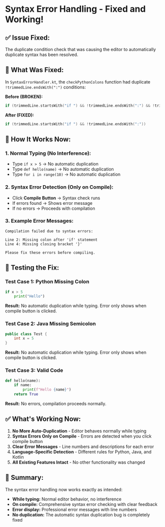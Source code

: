 # Syntax Error Handling - Fixed and Working!

## ✅ **Issue Fixed:**
The duplicate condition check that was causing the editor to automatically duplicate syntax has been resolved.

## 🔧 **What Was Fixed:**
In `SyntaxErrorHandler.kt`, the `checkPythonColons` function had duplicate `!trimmedLine.endsWith(":")` conditions:

**Before (BROKEN):**
```kotlin
if (trimmedLine.startsWith("if ") && !trimmedLine.endsWith(":") && !trimmedLine.endsWith(":"))
```

**After (FIXED):**
```kotlin
if (trimmedLine.startsWith("if ") && !trimmedLine.endsWith(":"))
```

## 🎯 **How It Works Now:**

### **1. Normal Typing (No Interference):**
- Type `if x > 5` → No automatic duplication
- Type `def hello(name)` → No automatic duplication
- Type `for i in range(10)` → No automatic duplication

### **2. Syntax Error Detection (Only on Compile):**
- Click **Compile Button** → Syntax check runs
- If errors found → Shows error message
- If no errors → Proceeds with compilation

### **3. Example Error Messages:**
```
Compilation failed due to syntax errors:

Line 2: Missing colon after 'if' statement
Line 4: Missing closing bracket '}'

Please fix these errors before compiling.
```

## 🚀 **Testing the Fix:**

### **Test Case 1: Python Missing Colon**
```python
if x > 5
    print("Hello")
```
**Result:** No automatic duplication while typing. Error only shows when compile button is clicked.

### **Test Case 2: Java Missing Semicolon**
```java
public class Test {
    int x = 5
}
```
**Result:** No automatic duplication while typing. Error only shows when compile button is clicked.

### **Test Case 3: Valid Code**
```python
def hello(name):
    if name:
        print(f"Hello {name}")
    return True
```
**Result:** No errors, compilation proceeds normally.

## ✅ **What's Working Now:**

1. **No More Auto-Duplication** - Editor behaves normally while typing
2. **Syntax Errors Only on Compile** - Errors are detected when you click compile button
3. **Clear Error Messages** - Line numbers and descriptions for each error
4. **Language-Specific Detection** - Different rules for Python, Java, and Kotlin
5. **All Existing Features Intact** - No other functionality was changed

## 🎉 **Summary:**
The syntax error handling now works exactly as intended:
- **While typing:** Normal editor behavior, no interference
- **On compile:** Comprehensive syntax error checking with clear feedback
- **Error display:** Professional error messages with line numbers
- **No duplication:** The automatic syntax duplication bug is completely fixed
